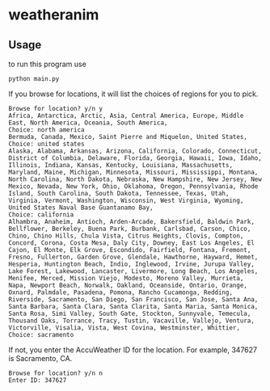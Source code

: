 # weatheranim



## Usage

to run this program use

	python main.py

If you browse for locations, it will list the choices of regions for you to pick.

	Browse for location? y/n y
	Africa, Antarctica, Arctic, Asia, Central America, Europe, Middle East, North America, Oceania, South America, 
	Choice: north america
	Bermuda, Canada, Mexico, Saint Pierre and Miquelon, United States, 
	Choice: united states
	Alaska, Alabama, Arkansas, Arizona, California, Colorado, Connecticut, District of Columbia, Delaware, Florida, Georgia, Hawaii, Iowa, Idaho, Illinois, Indiana, Kansas, Kentucky, Louisiana, Massachusetts, Maryland, Maine, Michigan, Minnesota, Missouri, Mississippi, Montana, North Carolina, North Dakota, Nebraska, New Hampshire, New Jersey, New Mexico, Nevada, New York, Ohio, Oklahoma, Oregon, Pennsylvania, Rhode Island, South Carolina, South Dakota, Tennessee, Texas, Utah, Virginia, Vermont, Washington, Wisconsin, West Virginia, Wyoming, United States Naval Base Guantanamo Bay, 
	Choice: california
	Alhambra, Anaheim, Antioch, Arden-Arcade, Bakersfield, Baldwin Park, Bellflower, Berkeley, Buena Park, Burbank, Carlsbad, Carson, Chico, Chino, Chino Hills, Chula Vista, Citrus Heights, Clovis, Compton, Concord, Corona, Costa Mesa, Daly City, Downey, East Los Angeles, El Cajon, El Monte, Elk Grove, Escondido, Fairfield, Fontana, Fremont, Fresno, Fullerton, Garden Grove, Glendale, Hawthorne, Hayward, Hemet, Hesperia, Huntington Beach, Indio, Inglewood, Irvine, Jurupa Valley, Lake Forest, Lakewood, Lancaster, Livermore, Long Beach, Los Angeles, Menifee, Merced, Mission Viejo, Modesto, Moreno Valley, Murrieta, Napa, Newport Beach, Norwalk, Oakland, Oceanside, Ontario, Orange, Oxnard, Palmdale, Pasadena, Pomona, Rancho Cucamonga, Redding, Riverside, Sacramento, San Diego, San Francisco, San Jose, Santa Ana, Santa Barbara, Santa Clara, Santa Clarita, Santa Maria, Santa Monica, Santa Rosa, Simi Valley, South Gate, Stockton, Sunnyvale, Temecula, Thousand Oaks, Torrance, Tracy, Tustin, Vacaville, Vallejo, Ventura, Victorville, Visalia, Vista, West Covina, Westminster, Whittier, 
	Choice: sacramento

If not, you enter the AccuWeather ID for the location. For example, 347627 is Sacramento, CA.

	Browse for location? y/n n
	Enter ID: 347627
